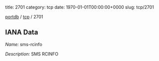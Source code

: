 title: 2701
category: tcp
date: 1970-01-01T00:00:00+0000
slug: tcp/2701

[portdb](/) / [tcp](/category/tcp.html) / 2701


## IANA Data

_Name:_ sms-rcinfo

_Description:_ SMS RCINFO

